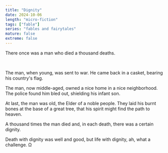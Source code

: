 ```yaml
---
title: "Dignity"
date: 2024-10-06
length: "micro-fiction"
tags: ["fable"]
series: "fables and fairytales"
mature: false
extreme: false
---
```

There once was a man who died a thousand deaths.

&nbsp;

The man, when young, was sent to war. He came back in a casket, bearing his country's flag.

The man, now middle-aged, owned a nice home in a nice neighborhood. The police found him bled out, shielding his infant son.

At last, the man was old, the Elder of a noble people. They laid his burnt bones at the base of a great tree, that his spirit might find the path to heaven.

A thousand times the man died and, in each death, there was a certain dignity.

Death with dignity was well and good, but life with dignity, ah, what a challenge. Ω
